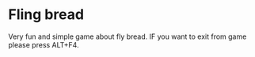 # Fling bread
Very fun and simple game about fly bread. IF you want to exit from game please press ALT+F4.

